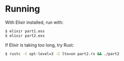 # Running

With Elixir installed, run with:
```bash
$ elixir part1.exs
$ elixir part2.exs
```

If Elixir is taking too long, try Rust:
```bash
$ rustc -C opt-level=3 -C lto=on part2.rs && ./part2
```
